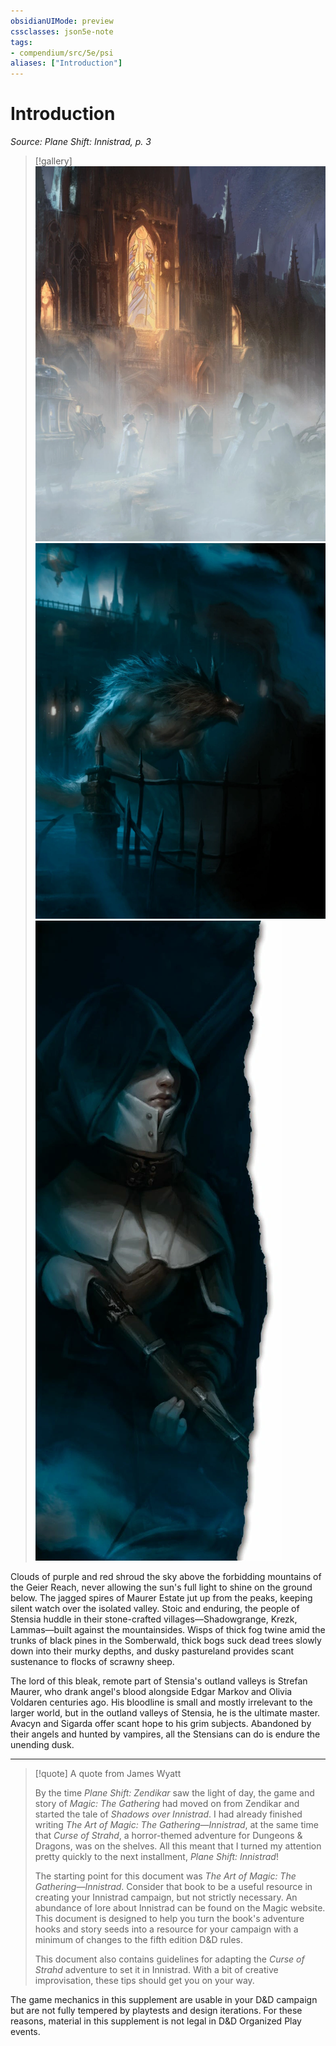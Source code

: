```yaml
---
obsidianUIMode: preview
cssclasses: json5e-note
tags:
- compendium/src/5e/psi
aliases: ["Introduction"]
---
```

# Introduction
*Source: Plane Shift: Innistrad, p. 3* 

> [!gallery]
> ![](https://raw.githubusercontent.com/5etools-mirror-3/5etools-img/main/book/PSI/000.webp#gallery)
> ![Humble the Brute](https://raw.githubusercontent.com/5etools-mirror-3/5etools-img/main/book/PSI/018.webp#gallery)
> ![Humble the Brute](https://raw.githubusercontent.com/5etools-mirror-3/5etools-img/main/book/PSI/019.webp#gallery)

Clouds of purple and red shroud the sky above the forbidding mountains of the Geier Reach, never allowing the sun's full light to shine on the ground below. The jagged spires of Maurer Estate jut up from the peaks, keeping silent watch over the isolated valley. Stoic and enduring, the people of Stensia huddle in their stone-crafted villages—Shadowgrange, Krezk, Lammas—built against the mountainsides. Wisps of thick fog twine amid the trunks of black pines in the Somberwald, thick bogs suck dead trees slowly down into their murky depths, and dusky pastureland provides scant sustenance to flocks of scrawny sheep.

The lord of this bleak, remote part of Stensia's outland valleys is Strefan Maurer, who drank angel's blood alongside Edgar Markov and Olivia Voldaren centuries ago. His bloodline is small and mostly irrelevant to the larger world, but in the outland valleys of Stensia, he is the ultimate master. Avacyn and Sigarda offer scant hope to his grim subjects. Abandoned by their angels and hunted by vampires, all the Stensians can do is endure the unending dusk.

---

> [!quote] A quote from James Wyatt  
> 
> By the time *Plane Shift: Zendikar* saw the light of day, the game and story of *Magic: The Gathering* had moved on from Zendikar and started the tale of *Shadows over Innistrad*. I had already finished writing *The Art of Magic: The Gathering—Innistrad*, at the same time that *Curse of Strahd*, a horror-themed adventure for Dungeons & Dragons, was on the shelves. All this meant that I turned my attention pretty quickly to the next installment, *Plane Shift: Innistrad*!
> 
> The starting point for this document was *The Art of Magic: The Gathering—Innistrad*. Consider that book to be a useful resource in creating your Innistrad campaign, but not strictly necessary. An abundance of lore about Innistrad can be found on the Magic website. This document is designed to help you turn the book's adventure hooks and story seeds into a resource for your campaign with a minimum of changes to the fifth edition D&D rules.
> 
> This document also contains guidelines for adapting the *Curse of Strahd* adventure to set it in Innistrad. With a bit of creative improvisation, these tips should get you on your way.

The game mechanics in this supplement are usable in your D&D campaign but are not fully tempered by playtests and design iterations. For these reasons, material in this supplement is not legal in D&D Organized Play events.